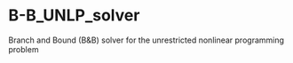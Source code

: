 # B-B_UNLP_solver
Branch and Bound (B&amp;B) solver for the unrestricted nonlinear programming problem
